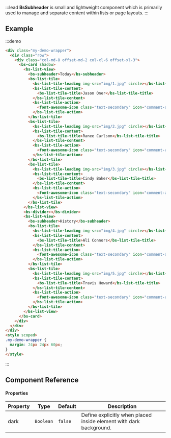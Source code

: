 :::lead
**BsSubheader** is small and lightweight component which is primarily used to manage and separate content within
lists or page layouts.
:::

## Example

:::demo
```html
<div class="my-demo-wrapper">
  <div class="row">
    <div class="col-md-8 offset-md-2 col-xl-6 offset-xl-3">
      <bs-card shadow>
        <bs-list-view>
          <bs-subheader>Today</bs-subheader>
          <bs-list-tile>
            <bs-list-tile-leading img-src="img/1.jpg" circle></bs-list-tile-leading>
            <bs-list-tile-content>
              <bs-list-tile-title>Jason Oner</bs-list-tile-title>
            </bs-list-tile-content>
            <bs-list-tile-action>
              <font-awesome-icon class="text-secondary" icon="comment-alt" size="lg"></font-awesome-icon>
            </bs-list-tile-action>
          </bs-list-tile>
          <bs-list-tile>
            <bs-list-tile-leading img-src="img/2.jpg" circle></bs-list-tile-leading>
            <bs-list-tile-content>
              <bs-list-tile-title>Ranee Carlson</bs-list-tile-title>
            </bs-list-tile-content>
            <bs-list-tile-action>
              <font-awesome-icon class="text-secondary" icon="comment-alt" size="lg"></font-awesome-icon>
            </bs-list-tile-action>
          </bs-list-tile>
          <bs-list-tile>
            <bs-list-tile-leading img-src="img/3.jpg" circle></bs-list-tile-leading>
            <bs-list-tile-content>
              <bs-list-tile-title>Cindy Baker</bs-list-tile-title>
            </bs-list-tile-content>
            <bs-list-tile-action>
              <font-awesome-icon class="text-secondary" icon="comment-alt" size="lg"></font-awesome-icon>
            </bs-list-tile-action>
          </bs-list-tile>
        </bs-list-view>
        <bs-divider></bs-divider>
        <bs-list-view>
          <bs-subheader>History</bs-subheader>
          <bs-list-tile>
            <bs-list-tile-leading img-src="img/4.jpg" circle></bs-list-tile-leading>
            <bs-list-tile-content>
              <bs-list-tile-title>Ali Connors</bs-list-tile-title>
            </bs-list-tile-content>
            <bs-list-tile-action>
              <font-awesome-icon class="text-secondary" icon="comment-alt" size="lg"></font-awesome-icon>
            </bs-list-tile-action>
          </bs-list-tile>
          <bs-list-tile>
            <bs-list-tile-leading img-src="img/5.jpg" circle></bs-list-tile-leading>
            <bs-list-tile-content>
              <bs-list-tile-title>Travis Howard</bs-list-tile-title>
            </bs-list-tile-content>
            <bs-list-tile-action>
              <font-awesome-icon class="text-secondary" icon="comment-alt" size="lg"></font-awesome-icon>
            </bs-list-tile-action>
          </bs-list-tile>
        </bs-list-view>
      </bs-card>
    </div>
  </div>
</div>
<style scoped>
.my-demo-wrapper {
  margin: 24px 24px 60px;
}
</style>
```
:::


## Component Reference

#### Properties

<div class="cmp-property">

| Property     | Type        | Default  | Description |
|--------------|-------------|----------|-------------|
| dark         | `Boolean`   | `false`  | Define explicitly when placed inside element with dark background. |

</div>
